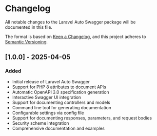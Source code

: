 # Changelog

All notable changes to the Laravel Auto Swagger package will be documented in this file.

The format is based on [Keep a Changelog](https://keepachangelog.com/en/1.0.0/),
and this project adheres to [Semantic Versioning](https://semver.org/spec/v2.0.0.html).

## [1.0.0] - 2025-04-05

### Added
- Initial release of Laravel Auto Swagger
- Support for PHP 8 attributes to document APIs
- Automatic OpenAPI 3.0 specification generation
- Interactive Swagger UI integration
- Support for documenting controllers and models
- Command line tool for generating documentation
- Configurable settings via config file
- Support for documenting responses, parameters, and request bodies
- Security scheme integration
- Comprehensive documentation and examples
